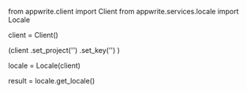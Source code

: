 from appwrite.client import Client
from appwrite.services.locale import Locale

client = Client()

(client
  .set_project('')
  .set_key('')
)

locale = Locale(client)

result = locale.get_locale()
